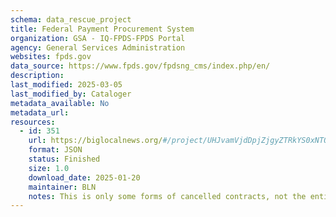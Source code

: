 ```yaml
---
schema: data_rescue_project 
title: Federal Payment Procurement System
organization: GSA - IQ-FPDS-FPDS Portal
agency: General Services Administration
websites: fpds.gov
data_source: https://www.fpds.gov/fpdsng_cms/index.php/en/
description: 
last_modified: 2025-03-05
last_modified_by: Cataloger
metadata_available: No
metadata_url: 
resources:
  - id: 351
    url: https://biglocalnews.org/#/project/UHJvamVjdDpjZjgyZTRkYS0xNTQ4LTQ4NGUtOTk2MC1mNzk4ZTg4NmY5ODM=
    format: JSON
    status: Finished
    size: 1.0
    download_date: 2025-01-20
    maintainer: BLN
    notes: This is only some forms of cancelled contracts, not the entirety of the data, and only beginning Jan. 20, 2025.Code is here https//github.com/biglocalnews/sync-fed-contracts and could be adapted to get other contract types and other dates.
---
```


